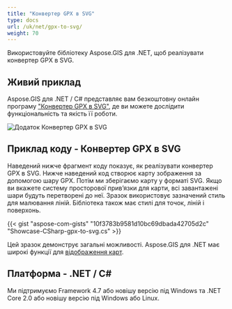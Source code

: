 ```yaml
---
title: "Конвертер GPX в SVG"
type: docs
url: /uk/net/gpx-to-svg/
weight: 70
---
```


Використовуйте бібліотеку Aspose.GIS для .NET, щоб реалізувати конвертер GPX в SVG.

## **Живий приклад**

Aspose.GIS для .NET / C# представляє вам безкоштовну онлайн програму ["Конвертер GPX в SVG"](https://products.aspose.app/gis/viewer/gpx-to-svg), де ви можете дослідити функціональність та якість її роботи.

![Додаток Конвертер GPX в SVG](viewer.png)

## **Приклад коду - Конвертер GPX в SVG**

Наведений нижче фрагмент коду показує, як реалізувати конвертер GPX в SVG. Нижче наведений код створює карту зображення за допомогою шару GPX. Потім ми зберігаємо карту у форматі SVG. Якщо ви вкажете систему просторової прив’язки для карти, всі завантажені шари будуть перетворені до неї.
Зразок використовує зазначений стиль для малювання ліній. Бібліотека також має стилі для точок, ліній і поверхонь.

{{< gist "aspose-com-gists" "10f3783b9581d10bc69dbada42705d2c" "Showcase-CSharp-gpx-to-svg.cs" >}}

Цей зразок демонструє загальні можливості. Aspose.GIS для .NET має широкі функції для [відображення карт](https://docs.aspose.com/gis/net/map-rendering/).

## **Платформа - .NET / C#**

Ми підтримуємо Framework 4.7 або новішу версію під Windows та .NET Core 2.0 або новішу версію під Windows або Linux.

